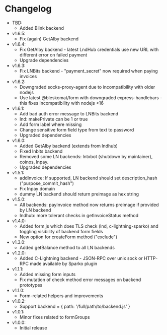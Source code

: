 # Changelog

* TBD:
	* Added Blink backend
* v1.6.5:
	* Fix (again) GetAlby backend
* v1.6.4:
	* Fix GetAlby backend - latest LndHub credentials use new URL with different error on failed payment
	* Upgrade dependencies
* v1.6.3:
	* Fix LNBits backend - "payment_secret" now required when paying invoices
* v1.6.2:
	* Downgraded socks-proxy-agent due to incompatibility with older nodejs
	* Use latest @bleskomat/form with downgraded express-handlebars - this fixes incompatibility with nodejs <16
* v1.6.1:
	* Add bad auth error message to LNBits backend
	* lnd: makePrivate can be 1 or true
	* Add form label where missing
	* Change sensitive form field type from text to password
	* Upgraded dependencies
* v1.6.0:
	* Added GetAlby backend (extends from lndhub)
	* Fixed lnbits backend
	* Removed some LN backends: lntxbot (shutdown by maintainer), coinos, lnpay.
	* Upgraded dependencies
* v1.5.1:
	* addInvoice: If supported, LN backend should set description_hash ("purpose_commit_hash")
	* Fix lnpay domain
	* dummy LN backend should return preimage as hex string
* v1.5.0:
	* All backends: payInvoice method now returns preimage if provided by LN backend
	* lndhub: more tolerant checks in getInvoiceStatus method
* v1.4.0:
	* Added form.js which does TLS check (lnd, c-lightning-sparko) and toggling visibility of backend form fields
	* New option for createForm method ("exclude")
* v1.3.0:
	* Added getBalance method to all LN backends
* v1.2.0:
	* Added C-Lightning backend - JSON-RPC over unix sock or HTTP-RPC made available by Sparko plugin
* v1.1.1:
	* Added missing form inputs
	* Fix mutation of check method error messages on backend prototypes
* v1.1.0:
	* Form-related helpers and improvements
* v1.0.2:
	* Support backend = { path: '/full/path/to/backend.js' }
* v1.0.1:
	* Minor fixes related to formGroups
* v1.0.0:
	* Initial release
